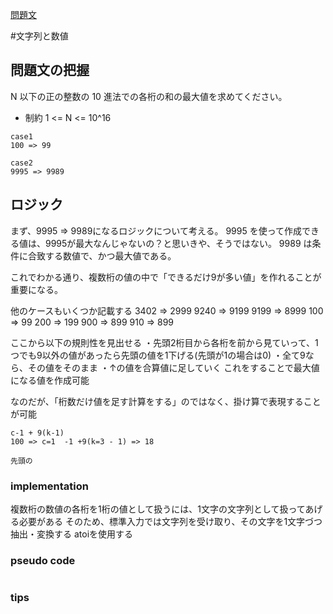 [問題文](https://atcoder.jp/contests/agc021/tasks/agc021_a)

#文字列と数値


## 問題文の把握

N 以下の正の整数の
10 進法での各桁の和の最大値を求めてください。

- 制約
1 <= N <= 10^16


```
case1
100 => 99

case2
9995 => 9989
```

## ロジック

まず、9995 => 9989になるロジックについて考える。
9995 を使って作成できる値は、9995が最大なんじゃないの？と思いきや、そうではない。
9989 は条件に合致する数値で、かつ最大値である。

これでわかる通り、複数桁の値の中で「できるだけ9が多い値」を作れることが重要になる。

他のケースもいくつか記載する
3402 => 2999
9240 => 9199
9199 => 8999 
100 => 99
200 => 199
900 => 899
910 => 899

ここから以下の規則性を見出せる
・先頭2桁目から各桁を前から見ていって、1つでも9以外の値があったら先頭の値を1下げる(先頭が1の場合は0)
・全て9なら、その値をそのまま
・↑の値を合算値に足していく
これをすることで最大値になる値を作成可能

なのだが、「桁数だけ値を足す計算をする」のではなく、掛け算で表現することが可能

```
c-1 + 9(k-1)
100 => c=1  -1 +9(k=3 - 1) => 18

先頭の
```

### implementation

複数桁の数値の各桁を1桁の値として扱うには、1文字の文字列として扱ってあげる必要がある
そのため、標準入力では文字列を受け取り、その文字を1文字づつ抽出・変換する
atoiを使用する

### pseudo code


```
```

### tips

